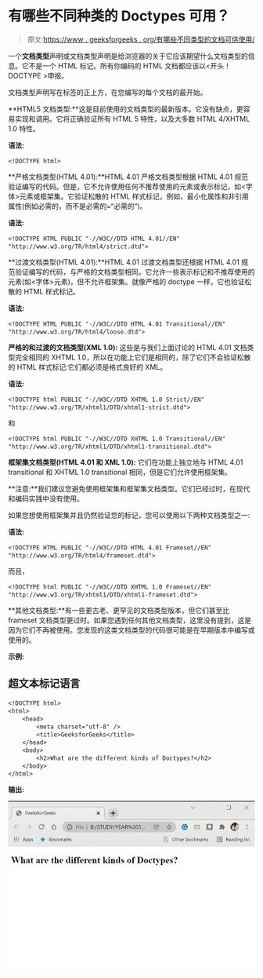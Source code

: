# 有哪些不同种类的 Doctypes 可用？

> 原文:[https://www . geeksforgeeks . org/有哪些不同类型的文档可供使用/](https://www.geeksforgeeks.org/what-are-the-different-kinds-of-doctypes-available/)

一个**文档类型**声明或文档类型声明是给浏览器的关于它应该期望什么文档类型的信息。它不是一个 HTML 标记。所有你编码的 HTML 文档都应该以<开头！DOCTYPE >申报。

文档类型声明写在标签的正上方，在您编写的每个文档的最开始。

**HTML5 文档类型:**这是目前使用的文档类型的最新版本。它没有缺点，更容易实现和调用。它将正确验证所有 HTML 5 特性，以及大多数 HTML 4/XHTML 1.0 特性。

**语法:**

```htmlhtml
<!DOCTYPE html>
```

**严格文档类型(HTML 4.01):**HTML 4.01 严格文档类型根据 HTML 4.01 规范验证编写的代码。但是，它不允许使用任何不推荐使用的元素或表示标记，如<字体>元素或框架集。它验证松散的 HTML 样式标记，例如，最小化属性和非引用属性(例如必需的，而不是必需的=“必需的”)。

**语法:**

```htmlhtml
<!DOCTYPE HTML PUBLIC "-//W3C//DTD HTML 4.01//EN"
"http://www.w3.org/TR/html4/strict.dtd">
```

**过渡文档类型(HTML 4.01):**HTML 4.01 过渡文档类型还根据 HTML 4.01 规范验证编写的代码，与严格的文档类型相同。它允许一些表示标记和不推荐使用的元素(如<字体>元素)，但不允许框架集。就像严格的 doctype 一样，它也验证松散的 HTML 样式标记。

**语法:**

```htmlhtml
<!DOCTYPE HTML PUBLIC "-//W3C//DTD HTML 4.01 Transitional//EN"
"http://www.w3.org/TR/html4/loose.dtd">
```

**严格的和过渡的文档类型(XML 1.0):** 这些是与我们上面讨论的 HTML 4.01 文档类型完全相同的 XHTML 1.0，所以在功能上它们是相同的，除了它们不会验证松散的 HTML 样式标记:它们都必须是格式良好的 XML。

**语法:**

```htmlhtml
<!DOCTYPE html PUBLIC "-//W3C//DTD XHTML 1.0 Strict//EN"
"http://www.w3.org/TR/xhtml1/DTD/xhtml1-strict.dtd">
```

和

```htmlhtml
<!DOCTYPE html PUBLIC "-//W3C//DTD XHTML 1.0 Transitional//EN"
"http://www.w3.org/TR/xhtml1/DTD/xhtml1-transitional.dtd">
```

**框架集文档类型(HTML 4.01 和 XML 1.0):** 它们在功能上独立地与 HTML 4.01 transitional 和 XHTML 1.0 transitional 相同，但是它们允许使用框架集。

**注意:**我们建议您避免使用框架集和框架集文档类型。它们已经过时，在现代和编码实践中没有使用。

如果您想使用框架集并且仍然验证您的标记，您可以使用以下两种文档类型之一:

**语法:**

```htmlhtml
<!DOCTYPE HTML PUBLIC "-//W3C//DTD HTML 4.01 Frameset//EN"
"http://www.w3.org/TR/html4/frameset.dtd">
```

而且，

```htmlhtml
<!DOCTYPE html PUBLIC "-//W3C//DTD XHTML 1.0 Frameset//EN"
"http://www.w3.org/TR/xhtml1/DTD/xhtml1-frameset.dtd">
```

**其他文档类型:**有一些更古老、更罕见的文档类型版本，但它们甚至比 frameset 文档类型更过时。如果您遇到任何其他文档类型，这里没有提到，这是因为它们不再被使用。您发现的这类文档类型的代码很可能是在早期版本中编写或使用的。

**示例:**

## 超文本标记语言

```htmlhtml
<!DOCTYPE html>
<html>
    <head>
        <meta charset="utf-8" />
        <title>GeeksforGeeks</title>
    </head>
    <body>
        <h2>What are the different kinds of Doctypes?</h2>
    </body>
</html>
```

**输出:**

![](img/4823a1030e25a931cb9c8348c69d38d7.png)